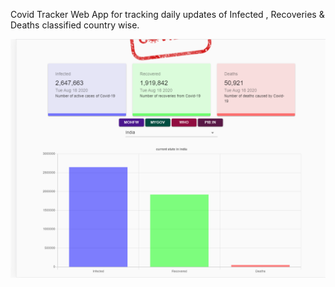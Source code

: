 Covid Tracker Web App for tracking daily updates of Infected , Recoveries & Deaths classified country wise.



![Screenshot of the Page](https://github.com/nikhilgy/covidtracker/blob/master/Screenshot%20(187).png)

